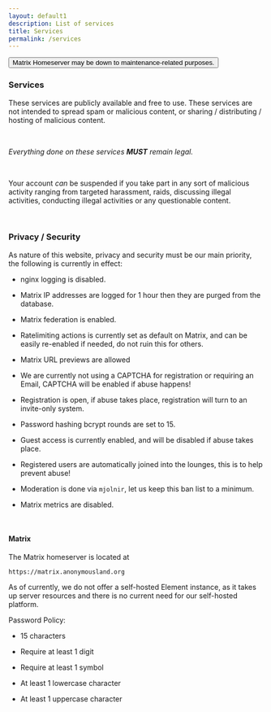 ```yaml
---
layout: default1
description: List of services
title: Services
permalink: /services
---
```


  <button type="button" class="btn btn-lg btn-warning">Matrix Homeserver may be down to maintenance-related purposes.</button>


### __Services__

These services are publicly available and free to use. 
These services are not intended to spread spam or malicious content, or sharing / distributing / hosting of malicious content.

<br>

*Everything done on these services **MUST** remain legal.*

<br>

Your account *can* be suspended if you take part in any sort of malicious activity ranging from targeted harassment, raids, discussing illegal activities, conducting illegal activities or any questionable content.

<br>

### __Privacy / Security__

As nature of this website, privacy and security must be our main priority, the following is currently in effect:

- nginx logging is disabled.

- Matrix IP addresses are logged for 1 hour then they are purged from the database.

- Matrix federation is enabled.

- Ratelimiting actions is currently set as default on Matrix, and can be easily re-enabled if needed, do not ruin this for others.

- Matrix URL previews are allowed

- We are currently not using a CAPTCHA for registration or requiring an Email, CAPTCHA will be enabled if abuse happens!

- Registration is open, if abuse takes place, registration will turn to an invite-only system.

- Password hashing bcrypt rounds are set to 15.

- Guest access is currently enabled, and will be disabled if abuse takes place.

- Registered users are automatically joined into the lounges, this is to help prevent abuse!

- Moderation is done via ``mjolnir``, let us keep this ban list to a minimum.

- Matrix metrics are disabled.


<br>

#### __Matrix__

The Matrix homeserver is located at

``https://matrix.anonymousland.org``

As of currently, we do not offer a self-hosted Element instance, as it takes up server resources and there is no current need for our self-hosted platform.

Password Policy:

- 15 characters

- Require at least 1 digit

- Require at least 1 symbol

- At least 1 lowercase character

- At least 1 uppercase character